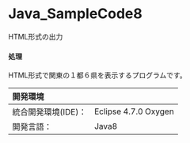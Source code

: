 # Java_SampleCode8
HTML形式の出力

#### 処理
HTML形式で関東の１都６県を表示するプログラムです。

| 開発環境 |  |
|:-|:-|
| 統合開発環境(IDE)： | Eclipse 4.7.0 Oxygen |
| 開発言語： | Java8 |
